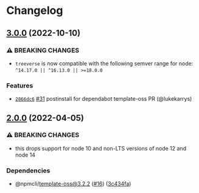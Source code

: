 # Changelog

## [3.0.0](https://github.com/npm/treeverse/compare/v2.0.0...v3.0.0) (2022-10-10)

### ⚠️ BREAKING CHANGES

* `treeverse` is now compatible with the following semver range for node: `^14.17.0 || ^16.13.0 || >=18.0.0`

### Features

* [`2866dc6`](https://github.com/npm/treeverse/commit/2866dc65db62b7a260f9268f99054cdec708be05) [#31](https://github.com/npm/treeverse/pull/31) postinstall for dependabot template-oss PR (@lukekarrys)

## [2.0.0](https://github.com/npm/treeverse/compare/v1.0.4...v2.0.0) (2022-04-05)


### ⚠ BREAKING CHANGES

* this drops support for node 10 and non-LTS versions of node 12 and node 14

### Dependencies

* @npmcli/template-oss@3.2.2 ([#16](https://github.com/npm/treeverse/issues/16)) ([3c434fa](https://github.com/npm/treeverse/commit/3c434fa62a1d607bd249b18b7508f01a8e8a8e85))
